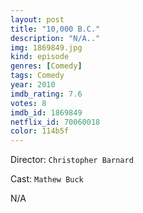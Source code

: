 ```yaml
---
layout: post
title: "10,000 B.C."
description: "N/A.."
img: 1869849.jpg
kind: episode
genres: [Comedy]
tags: Comedy 
year: 2010
imdb_rating: 7.6
votes: 8
imdb_id: 1869849
netflix_id: 70060018
color: 114b5f
---
```

Director: `Christopher Barnard`  

Cast: `Mathew Buck` 

N/A